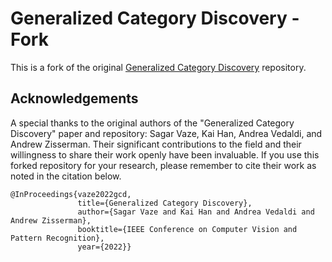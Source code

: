 # Generalized Category Discovery - Fork

This is a fork of the original [Generalized Category Discovery](https://github.com/sgvaze/generalized-category-discovery) repository.

## Acknowledgements

A special thanks to the original authors of the "Generalized Category Discovery" paper and repository: Sagar Vaze, Kai Han, Andrea Vedaldi, and Andrew Zisserman. Their significant contributions to the field and their willingness to share their work openly have been invaluable. If you use this forked repository for your research, please remember to cite their work as noted in the citation below.

```
@InProceedings{vaze2022gcd,
               title={Generalized Category Discovery},
               author={Sagar Vaze and Kai Han and Andrea Vedaldi and Andrew Zisserman},
               booktitle={IEEE Conference on Computer Vision and Pattern Recognition},
               year={2022}}
```

